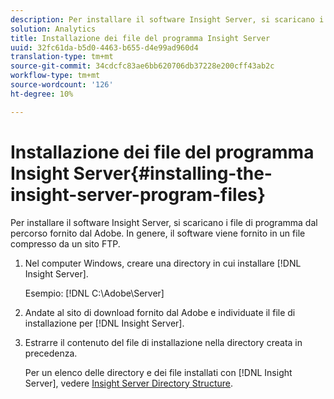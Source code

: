 ```yaml
---
description: Per installare il software Insight Server, si scaricano i file di programma dal percorso fornito dal  Adobe. In genere, il software viene fornito in un file compresso da un sito FTP.
solution: Analytics
title: Installazione dei file del programma Insight Server
uuid: 32fc61da-b5d0-4463-b655-d4e99ad960d4
translation-type: tm+mt
source-git-commit: 34cdcfc83ae6bb620706db37228e200cff43ab2c
workflow-type: tm+mt
source-wordcount: '126'
ht-degree: 10%

---
```



# Installazione dei file del programma Insight Server{#installing-the-insight-server-program-files}

Per installare il software Insight Server, si scaricano i file di programma dal percorso fornito dal  Adobe. In genere, il software viene fornito in un file compresso da un sito FTP.

1. Nel computer Windows, creare una directory in cui installare [!DNL Insight Server].

   Esempio: [!DNL C:\Adobe\Server]

1. Andate al sito di download fornito dal  Adobe e individuate il file di installazione per [!DNL Insight Server].
1. Estrarre il contenuto del file di installazione nella directory creata in precedenza.

   Per un elenco delle directory e dei file installati con [!DNL Insight Server], vedere [Insight Server Directory Structure](../../../../home/c-inst-svr/c-cfg-stgs-ref/c-ins-svr-dir-str.md#concept-5bcc8cf6d4d44fa6be43a97d23d1a20c).

